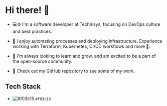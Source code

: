 # Hi there! 🖖

- 💻⚙️ I'm a software developer at Technisys, focusing on DevOps culture and best practices.

- 🚀 I enjoy automating processes and deploying infrastructure. Experience working with Terraform, Kubernetes, CI/CD workflows and more 🧪. 

- 🌱 I'm always looking to learn and grow, and am excited to be a part of the open-source community. 

- 👀 Check out my GitHub repository to see some of my work.


## Tech Stack

- ![#f03c15](https://placehold.co/15x15/f03c15/f03c15.png) `#f03c15`
